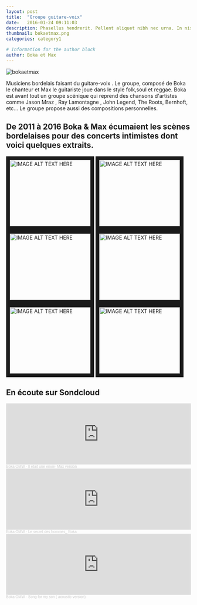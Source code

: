 ```yaml
---
layout: post
title:  "Groupe guitare-voix"
date:   2016-01-24 09:11:03
description: Phasellus hendrerit. Pellent aliquet nibh nec urna. In nis aliquet vel, dapibus id,mattis.
thumbnail: bokaetmax.png
categories: category1

# Information for the author block
author: Boka et Max
---
```


![bokaetmax]({{site.url}}/{{site.baseurl}}/assets/img/boka&max.png)

Musiciens bordelais faisant du guitare-voix . Le groupe, composé de Boka le chanteur et Max le guitariste joue dans le style folk,soul et reggae.
Boka est avant tout un groupe scénique qui reprend des chansons d'artistes comme Jason Mraz , Ray Lamontagne , John Legend, The Roots, Bernhoft, etc...
Le groupe propose aussi des compositions personnelles.

## De 2011 à 2016 Boka & Max écumaient les scènes bordelaises pour des concerts intimistes dont voici quelques extraits.

<a href="https://www.youtube.com/watch?time_continue=1&v=ytAweVdQrCQ&feature=emb_logo" target="_blank"><img src="{{site.url}}/{{site.baseurl}}/assets/img/boka-one.png"
alt="IMAGE ALT TEXT HERE" width="220" height="180" border="10" /></a>
<a href="https://www.youtube.com/watch?v=c5hMDZrSDU4&feature=emb_logo" target="_blank"><img src="{{site.url}}/{{site.baseurl}}/assets/img/boka-two.png"
alt="IMAGE ALT TEXT HERE" width="220" height="180" border="10" /></a>
<a href="https://www.youtube.com/watch?v=IuaS1dGOjfA&feature=emb_logo" target="_blank"><img src="{{site.url}}/{{site.baseurl}}/assets/img/boka-three.png"
alt="IMAGE ALT TEXT HERE" width="220" height="180" border="10" /></a>
<a href="https://www.youtube.com/watch?v=TPPKg-9q1Mw&feature=emb_logo" target="_blank"><img src="{{site.url}}/{{site.baseurl}}/assets/img/boka-four.png"
alt="IMAGE ALT TEXT HERE" width="220" height="180" border="10" /></a>
<a href="https://www.youtube.com/watch?v=3ZweAZnnrLI&feature=emb_logo" target="_blank"><img src="{{site.url}}/{{site.baseurl}}/assets/img/boka-five.png"
alt="IMAGE ALT TEXT HERE" width="220" height="180" border="10" /></a>
<a href="https://www.youtube.com/watch?v=GohE7Qc4dWw&feature=emb_logo" target="_blank"><img src="{{site.url}}/{{site.baseurl}}/assets/img/boka-six2.png"
alt="IMAGE ALT TEXT HERE" width="220" height="180" border="10" /></a>

## En écoute sur Sondcloud
<iframe width="100%" height="166" scrolling="no" frameborder="no" allow="autoplay" src="https://w.soundcloud.com/player/?url=https%3A//api.soundcloud.com/tracks/808932934&color=%23ff5500&auto_play=false&hide_related=false&show_comments=true&show_user=true&show_reposts=false&show_teaser=true"></iframe><div style="font-size: 10px; color: #cccccc;line-break: anywhere;word-break: normal;overflow: hidden;white-space: nowrap;text-overflow: ellipsis; font-family: Interstate,Lucida Grande,Lucida Sans Unicode,Lucida Sans,Garuda,Verdana,Tahoma,sans-serif;font-weight: 100;"><a href="https://soundcloud.com/jean-yves-doffou" title="Boka OMW" target="_blank" style="color: #cccccc; text-decoration: none;">Boka OMW</a> · <a href="https://soundcloud.com/jean-yves-doffou/il-etait-une-envie-max-version" title="Il était une envie- Max version" target="_blank" style="color: #cccccc; text-decoration: none;">Il était une envie- Max version</a></div>

<iframe width="100%" height="166" scrolling="no" frameborder="no" allow="autoplay" src="https://w.soundcloud.com/player/?url=https%3A//api.soundcloud.com/tracks/70092442&color=%23ff5500&auto_play=false&hide_related=false&show_comments=true&show_user=true&show_reposts=false&show_teaser=true"></iframe><div style="font-size: 10px; color: #cccccc;line-break: anywhere;word-break: normal;overflow: hidden;white-space: nowrap;text-overflow: ellipsis; font-family: Interstate,Lucida Grande,Lucida Sans Unicode,Lucida Sans,Garuda,Verdana,Tahoma,sans-serif;font-weight: 100;"><a href="https://soundcloud.com/jean-yves-doffou" title="Boka OMW" target="_blank" style="color: #cccccc; text-decoration: none;">Boka OMW</a> · <a href="https://soundcloud.com/jean-yves-doffou/le-secret-des-hommes-boka" title="Le secret des hommes_ Boka" target="_blank" style="color: #cccccc; text-decoration: none;">Le secret des hommes_ Boka</a></div>

<iframe width="100%" height="166" scrolling="no" frameborder="no" allow="autoplay" src="https://w.soundcloud.com/player/?url=https%3A//api.soundcloud.com/tracks/69634723&color=%23ff5500&auto_play=false&hide_related=false&show_comments=true&show_user=true&show_reposts=false&show_teaser=true"></iframe><div style="font-size: 10px; color: #cccccc;line-break: anywhere;word-break: normal;overflow: hidden;white-space: nowrap;text-overflow: ellipsis; font-family: Interstate,Lucida Grande,Lucida Sans Unicode,Lucida Sans,Garuda,Verdana,Tahoma,sans-serif;font-weight: 100;"><a href="https://soundcloud.com/jean-yves-doffou" title="Boka OMW" target="_blank" style="color: #cccccc; text-decoration: none;">Boka OMW</a> · <a href="https://soundcloud.com/jean-yves-doffou/song-for-my-son-acoustic" title="Song for my son ( acoustic version)" target="_blank" style="color: #cccccc; text-decoration: none;">Song for my son ( acoustic version)</a></div>

